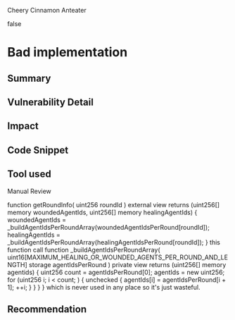 Cheery Cinnamon Anteater

false

# Bad implementation
## Summary

## Vulnerability Detail

## Impact

## Code Snippet

## Tool used

Manual Review

function getRoundInfo(
        uint256 roundId
    ) external view returns (uint256[] memory woundedAgentIds, uint256[] memory healingAgentIds) {
        woundedAgentIds = _buildAgentIdsPerRoundArray(woundedAgentIdsPerRound[roundId]);
        healingAgentIds = _buildAgentIdsPerRoundArray(healingAgentIdsPerRound[roundId]);
    }
this function call 
  function _buildAgentIdsPerRoundArray(
        uint16[MAXIMUM_HEALING_OR_WOUNDED_AGENTS_PER_ROUND_AND_LENGTH] storage agentIdsPerRound
    ) private view returns (uint256[] memory agentids) {
        uint256 count = agentIdsPerRound[0];
        agentIds = new uint256[](count);
        for (uint256 i; i < count; ) {
            unchecked {
                agentIds[i] = agentIdsPerRound[i + 1];
                ++i;
            }
        }
    }
}
which is never used in any place so it's just wasteful.





## Recommendation
